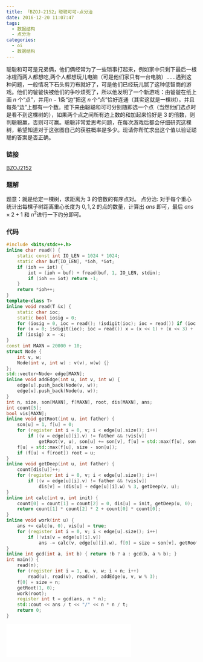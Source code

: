 ```yaml
---
title: 「BZOJ-2152」聪聪可可-点分治
date: 2016-12-20 11:07:47
tags:
  - 数据结构
  - 点分治
categories:
  - oi
  - 数据结构
---
```

聪聪和可可是兄弟俩，他们俩经常为了一些琐事打起来，例如家中只剩下最后一根冰棍而两人都想吃,两个人都想玩儿电脑（可是他们家只有一台电脑）……遇到这种问题，一般情况下石头剪刀布就好了，可是他们已经玩儿腻了这种低智商的游戏。他们的爸爸快被他们的争吵烦死了，所以他发明了一个新游戏：由爸爸在纸上画 $n$ 个“点”，并用$n-1$条“边”把这 $n$ 个“点”恰好连通（其实这就是一棵树）。并且每条“边”上都有一个数。接下来由聪聪和可可分别随即选一个点（当然他们选点时是看不到这棵树的），如果两个点之间所有边上数的和加起来恰好是 $3$ 的倍数，则判聪聪赢，否则可可赢。聪聪非常爱思考问题，在每次游戏后都会仔细研究这棵树，希望知道对于这张图自己的获胜概率是多少。现请你帮忙求出这个值以验证聪聪的答案是否正确。
<!-- more -->
### 链接
[BZOJ2152](http://www.lydsy.com/JudgeOnline/problem.php?id=2152)
### 题解
题意：就是给定一棵树，求距离为 $3$ 的倍数的有序点对。
点分治:
对于每个重心统计出每棵子树距离重心长度为 $0,1,2$ 的点的数量，计算出 $ans$ 即可，最后 $ans\times2+1$ 和 $n^2$进行一下约分即可。
### 代码
``` cpp
#include <bits/stdc++.h>
inline char read() {
    static const int IO_LEN = 1024 * 1024;
    static char buf[IO_LEN], *ioh, *iot;
    if (ioh == iot) {
        iot = (ioh = buf) + fread(buf, 1, IO_LEN, stdin);
        if (ioh == iot) return -1;
    }
    return *ioh++;
}
template<class T>
inline void read(T &x) {
    static char ioc;
    static bool iosig = 0;
    for (iosig = 0, ioc = read(); !isdigit(ioc); ioc = read()) if (ioc == '-') iosig = 1;
    for (x = 0; isdigit(ioc); ioc = read()) x = (x << 1) + (x << 3) + (ioc ^ '0');
    if (iosig) x = -x;
}
const int MAXN = 20000 + 10;
struct Node {
    int v, w;
    Node(int v, int w) : v(v), w(w) {}
};
std::vector<Node> edge[MAXN];
inline void addEdge(int u, int v, int w) {
    edge[u].push_back(Node(v, w));
    edge[v].push_back(Node(u, w));
}
int n, size, son[MAXN], f[MAXN], root, dis[MAXN], ans;
int count[5];
bool vis[MAXN];
inline void getRoot(int u, int father) {
    son[u] = 1, f[u] = 0;
    for (register int i = 0, v; i < edge[u].size(); i++)
        if ((v = edge[u][i].v) != father && !vis[v])
            getRoot(v, u), son[u] += son[v], f[u] = std::max(f[u], son[v]);
    f[u] = std::max(f[u], size - son[u]);
    if (f[u] < f[root]) root = u;
}
inline void getDeep(int u, int father) {
    count[dis[u]]++;
    for (register int i = 0, v; i < edge[u].size(); i++)
        if ((v = edge[u][i].v) != father && !vis[v])
            dis[v] = (dis[u] + edge[u][i].w) % 3, getDeep(v, u);
}
inline int calc(int u, int init) {
    count[0] = count[1] = count[2] = 0, dis[u] = init, getDeep(u, 0);
    return count[1] * count[2] * 2 + count[0] * count[0];
}
inline void work(int u) {
    ans += calc(u, 0), vis[u] = true;
    for (register int i = 0, v; i < edge[u].size(); i++)
        if (!vis[v = edge[u][i].v])
            ans -= calc(v, edge[u][i].w), f[0] = size = son[v], getRoot(v, root = 0), work(root);
}
inline int gcd(int a, int b) { return !b ? a : gcd(b, a % b); }
int main() {
    read(n);
    for (register int i = 1, u, v, w; i < n; i++)
        read(u), read(v), read(w), addEdge(u, v, w % 3);
    f[0] = size = n;
    getRoot(1, 0);
    work(root);
    register int t = gcd(ans, n * n);
    std::cout << ans / t << "/" << n * n / t;
    return 0;
}
```
<iframe frameborder="no" border="0" marginwidth="0" marginheight="0" width=330 height=86 src="//music.163.com/outchain/player?type=2&id=34367205&auto=1&height=66"></iframe>